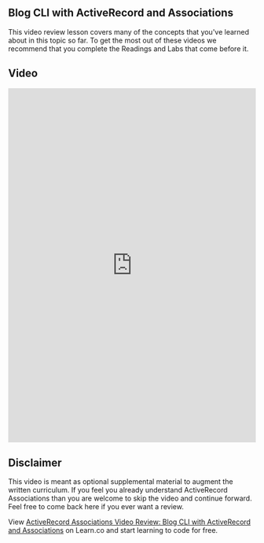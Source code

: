 ## Blog CLI with ActiveRecord and Associations 

This video review lesson covers many of the concepts that you've learned about in this topic so far. To get the most out of these videos we recommend that you complete the Readings and Labs that come before it. 

## Video
<iframe width="100%" height="720" src="https://www.youtube.com/embed/ZfJ1rqFcNFU?rel=0&amp;showinfo=0" frameborder="0" allowfullscreen></iframe>

## Disclaimer
This video is meant as optional supplemental material to augment the written curriculum. If you feel you already understand ActiveRecord Associations than you are welcome to skip the video and continue forward. Feel free to come back here if you ever want a review.

<p class='util--hide'>View <a href='https://learn.co/lessons/activerecord-associations-video-review-blog-cli-with-activerecord-and-associations'>ActiveRecord Associations Video Review: Blog CLI with ActiveRecord and Associations</a> on Learn.co and start learning to code for free.</p>
